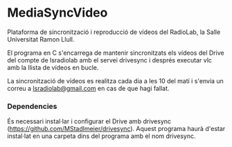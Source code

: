 # MediaSyncVideo

Plataforma de sincronització i reproducció de vídeos del RadioLab, la Salle Universitat Ramon Llull.

El programa en C s'encarrega de mantenir sincronitzats els vídeos del Drive del compte de lsradiolab amb el servei drivesync i després executar vlc amb la llista de vídeos en bucle.

La sincronització de vídeos es realitza cada dia a les 10 del matí i s'envia un correu a lsradiolab@gmail.com en cas de que hagi fallat.

### Dependencies

És necessari instal·lar i configurar el Drive amb drivesync (https://github.com/MStadlmeier/drivesync). Aquest programa haurà d'estar instal·lat en una carpeta dins del programa amb el nom drivesync.
